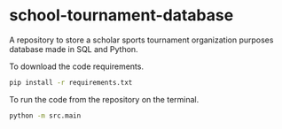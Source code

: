 # school-tournament-database
A repository to store a scholar sports tournament organization purposes database made in SQL and Python.

To download the code requirements.

```bash
pip install -r requirements.txt
```

To run the code from the repository on the terminal.

```bash
python -m src.main
```
